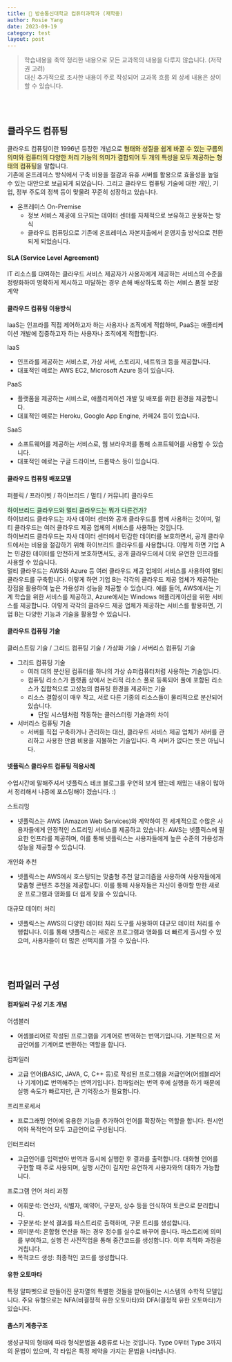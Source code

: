 ```yaml
---
title: 📖 방송통신대학교 컴퓨터과학과 (재학중)
author: Rosie Yang
date: 2023-09-19
category: test
layout: post
---
```


> 학습내용을 축약 정리한 내용으로 모든 교과목의 내용을 다루지 않습니다. (저작권 고려)  
> 대신 추가적으로 조사한 내용이 주로 작성되어 교과목 흐름 외 상세 내용은 상이할 수 있습니다.

<br><br>

## 클라우드 컴퓨팅
클라우드 컴퓨팅이란 1996년 등장한 개념으로 <span style="background-color:#fff5b1">형태와 성질을 쉽게 바꿀 수 있는 구름의 의미와 컴퓨터의 다양한 처리 기능의 의미가 결합되어 두 개의 특성을 모두 제공하는 형태의 컴퓨팅</span>을 말합니다.  
기존에 온프레미스 방식에서 구축 비용을 절감과 유휴 서버를 활용으로 효율성을 높일 수 있는 대안으로 보급되게 되었습니다. 그리고 클라우드 컴퓨팅 기술에 대한 개인, 기업, 정부 주도의 정책 등이 맞물려 꾸준히 성장하고 있습니다.
+ 온프레미스 On-Premise
  + 정보 서비스 제공에 요구되는 데이터 센터를 자체적으로 보유하고 운용하는 방식
  + 클라우드 컴퓨팅으로 기존에 온프레미스 자본지출에서 운영지출 방식으로 전환되게 되었습니다.

#### SLA (Service Level Agreement)
IT 리소스를 대여하는 클라우드 서비스 제공자가 사용자에게 제공하는 서비스의 수준을 정량화하여 명확하게 제시하고 미달하는 경우 손해 배상하도록 하는 서비스 품질 보장 계약

#### 클라우드 컴퓨팅 이용방식
IaaS는 인프라를 직접 제어하고자 하는 사용자나 조직에게 적합하며, PaaS는 애플리케이션 개발에 집중하고자 하는 사용자나 조직에게 적합합니다.

IaaS 
+ 인프라를 제공하는 서비스로, 가상 서버, 스토리지, 네트워크 등을 제공합니다. 
+ 대표적인 예로는 AWS EC2, Microsoft Azure 등이 있습니다.

PaaS 
+ 플랫폼을 제공하는 서비스로, 애플리케이션 개발 및 배포를 위한 환경을 제공합니다. 
+ 대표적인 예로는 Heroku, Google App Engine, 카페24 등이 있습니다.

SaaS 
+ 소프트웨어를 제공하는 서비스로, 웹 브라우저를 통해 소프트웨어를 사용할 수 있습니다. 
+ 대표적인 예로는 구글 드라이브, 드롭박스 등이 있습니다.

#### 클라우드 컴퓨팅 배포모델
퍼블릭 / 프라이빗 / 하이브리드 / 멀티 / 커뮤니티 클라우드  

<span style="background-color:#DCFFE4">하이브리드 클라우드와 멀티 클라우드는 뭐가 다른건가?</span>  
하이브리드 클라우드는 자사 데이터 센터와 공개 클라우드를 함께 사용하는 것이며, 멀티 클라우드는 여러 클라우드 제공 업체의 서비스를 사용하는 것입니다.  
하이브리드 클라우드는 자사 데이터 센터에서 민감한 데이터를 보호하면서, 공개 클라우드에서는 비용을 절감하기 위해 하이브리드 클라우드를 사용합니다. 이렇게 하면 기업 A는 민감한 데이터를 안전하게 보호하면서도, 공개 클라우드에서 더욱 유연한 인프라를 사용할 수 있습니다.  
멀티 클라우드는 AWS와 Azure 등 여러 클라우드 제공 업체의 서비스를 사용하여 멀티 클라우드를 구축합니다. 이렇게 하면 기업 B는 각각의 클라우드 제공 업체가 제공하는 장점을 활용하여 높은 가용성과 성능을 제공할 수 있습니다. 
예를 들어, AWS에서는 기계 학습을 위한 서비스를 제공하고, Azure에서는 Windows 애플리케이션을 위한 서비스를 제공합니다. 
이렇게 각각의 클라우드 제공 업체가 제공하는 서비스를 활용하면, 기업 B는 다양한 기능과 기술을 활용할 수 있습니다.

#### 클라우드 컴퓨팅 기술
클러스트링 기술 / 그리드 컴퓨팅 기술 / 가상화 기술 / 서버리스 컴퓨팅 기술
+ 그리드 컴퓨팅 기술  
  + 여러 대의 분산된 컴퓨터를 하나의 가상 슈퍼컴퓨터처럼 사용하는 기술입니다.
  + 컴퓨팅 리소스가 플랫폼 상에서 논리적 리소스 풀로 등록되어 풀에 포함된 리소스가 집합적으로 고성능의 컴퓨팅 환경을 제공하는 기술
  + 리소스 결합성이 매우 작고, 서로 다른 기종의 리소스들이 물리적으로 분산되어 있습니다.
    + 단일 시스템처럼 작동하는 클러스터링 기술과의 차이
+ 서버리스 컴퓨팅 기술
  + 서버를 직접 구축하거나 관리하는 대신, 클라우드 서비스 제공 업체가 서버를 관리하고 사용한 만큼 비용을 지불하는 기술입니다. 즉 서버가 없다는 뜻은 아닙니다.

#### 넷플릭스 클라우드 컴퓨팅 적용사례
수업시간에 말해주셔서 넷플릭스 테크 블로그를 우연히 보게 됐는데 재밌는 내용이 많아서 정리해서 나중에 포스팅해야 겠습니다. :) 

스트리밍
+ 넷플릭스는 AWS (Amazon Web Services)와 계약하여 전 세계적으로 수많은 사용자들에게 안정적인 스트리밍 서비스를 제공하고 있습니다. AWS는 넷플릭스에 필요한 인프라를 제공하며, 이를 통해 넷플릭스는 사용자들에게 높은 수준의 가용성과 성능을 제공할 수 있습니다.

개인화 추천
+ 넷플릭스는 AWS에서 호스팅되는 맞춤형 추천 알고리즘을 사용하여 사용자들에게 맞춤형 콘텐츠 추천을 제공합니다. 이를 통해 사용자들은 자신이 좋아할 만한 새로운 프로그램과 영화를 더 쉽게 찾을 수 있습니다.

대규모 데이터 처리
+ 넷플릭스는 AWS의 다양한 데이터 처리 도구를 사용하여 대규모 데이터 처리를 수행합니다. 이를 통해 넷플릭스는 새로운 프로그램과 영화를 더 빠르게 출시할 수 있으며, 사용자들이 더 많은 선택지를 가질 수 있습니다.

<br><br>

## 컴파일러 구성
#### 컴파일러 구성 기초 개념
어셈블러
+ 어셈블리어로 작성된 프로그램을 기계어로 번역하는 번역기입니다. 기본적으로 저급언어를 기계어로 변환하는 역할을 합니다.

컴파일러
+ 고급 언어(BASIC, JAVA, C, C++ 등)로 작성된 프로그램을 저급언어(어셈블리어나 기계어)로 번역해주는 번역기입니다. 컴파일러는 번역 후에 실행을 하기 때문에 실행 속도가 빠르지만, 큰 기억장소가 필요합니다.

프리프로세서
+ 프로그래밍 언어에 유용한 기능을 추가하여 언어를 확장하는 역할을 합니다. 원시언어와 목적언어 모두 고급언어로 구성됩니다.

인터프리터
+ 고급언어를 입력받아 번역과 동시에 실행한 후 결과를 출력합니다. 대화형 언어를 구현할 때 주로 사용되며, 실행 시간이 길지만 유연하게 사용자와의 대화가 가능합니다.

프로그램 언어 처리 과정
+ 어휘분석: 연산자, 식별자, 예약어, 구분자, 상수 등을 인식하여 토큰으로 분리합니다. 
+ 구문분석: 분석 결과를 파스트리로 출력하며, 구문 트리를 생성합니다. 
+ 의미분석: 혼합형 연산을 하는 경우 정수를 실수로 바꾸어 줍니다. 파스트리에 의미를 부여하고, 실행 전 사전작업을 통해 중간코드를 생성합니다. 이후 최적화 과정을 거칩니다. 
+ 목적코드 생성: 최종적인 코드를 생성합니다.

#### 유한 오토마타
특정 알파벳으로 만들어진 문자열의 특별한 것들을 받아들이는 시스템의 수학적 모델입니다. 주요 유형으로는 NFA(비결정적 유한 오토마타)와 DFA(결정적 유한 오토마타)가 있습니다.

#### 촘스키 계층구조
생성규칙의 형태에 따라 형식문법을 4종류로 나눈 것입니다. Type 0부터 Type 3까지의 문법이 있으며, 각 타입은 특정 제약을 가지는 문법을 나타냅니다.

<div style="padding:3px; margin:200px 0;"></div>   